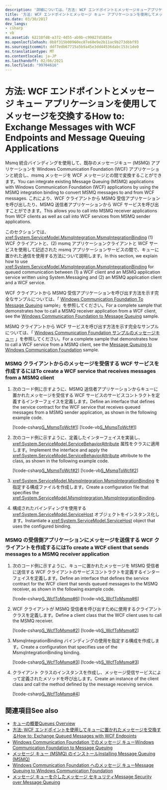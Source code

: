 ```yaml
---
description: '詳細については、「方法: WCF エンドポイントとメッセージキューアプリケーションを使用してメッセージを交換する」を参照してください。'
title: '方法: WCF エンドポイントとメッセージ キュー アプリケーションを使用してメッセージを交換する'
ms.date: 03/30/2017
dev_langs:
- csharp
- vb
ms.assetid: 62210fd8-a372-4d55-ab9b-c99827d1885e
ms.openlocfilehash: 0b8f315b00960ec87e68e9e2b11ac9b273dbbf93
ms.sourcegitcommit: ddf7edb67715a5b9a45e3dd44536dabc153c1de0
ms.translationtype: MT
ms.contentlocale: ja-JP
ms.lasthandoff: 02/06/2021
ms.locfileid: "99704616"
---
```

# <a name="how-to-exchange-messages-with-wcf-endpoints-and-message-queuing-applications"></a><span data-ttu-id="aa913-103">方法: WCF エンドポイントとメッセージ キュー アプリケーションを使用してメッセージを交換する</span><span class="sxs-lookup"><span data-stu-id="aa913-103">How to: Exchange Messages with WCF Endpoints and Message Queuing Applications</span></span>

<span data-ttu-id="aa913-104">Msmq 統合バインディングを使用して、既存のメッセージキュー (MSMQ) アプリケーションを Windows Communication Foundation (WCF) アプリケーションと統合し、msmq メッセージを WCF メッセージとの間で変換することができます。</span><span class="sxs-lookup"><span data-stu-id="aa913-104">You can integrate existing Message Queuing (MSMQ) applications with Windows Communication Foundation (WCF) applications by using the MSMQ integration binding to convert MSMQ messages to and from WCF messages.</span></span> <span data-ttu-id="aa913-105">これにより、WCF クライアントから MSMQ 受信アプリケーションを呼び出したり、MSMQ 送信者アプリケーションから WCF サービスを呼び出すことができます。</span><span class="sxs-lookup"><span data-stu-id="aa913-105">This allows you to call into MSMQ receiver applications from WCF clients as well as call into WCF services from MSMQ sender applications.</span></span>  
  
 <span data-ttu-id="aa913-106">このセクションでは、 <xref:System.ServiceModel.MsmqIntegration.MsmqIntegrationBinding> (1) WCF クライアントと、(2) msmq アプリケーションクライアントと WCF サービスを使用して記述された msmq アプリケーションサービスの間で、キューに置かれた通信を使用する方法について説明します。</span><span class="sxs-lookup"><span data-stu-id="aa913-106">In this section, we explain how to use <xref:System.ServiceModel.MsmqIntegration.MsmqIntegrationBinding> for queued communication between (1) a WCF client and an MSMQ application service written using System.Messaging and (2) an MSMQ application client and a WCF service.</span></span>  
  
 <span data-ttu-id="aa913-107">WCF クライアントから MSMQ 受信アプリケーションを呼び出す方法を示す完全なサンプルについては、「 [Windows Communication Foundation To Message Queuing](../samples/wcf-to-message-queuing.md) sample」を参照してください。</span><span class="sxs-lookup"><span data-stu-id="aa913-107">For a complete sample that demonstrates how to call a MSMQ receiver application from a WCF client, see the [Windows Communication Foundation to Message Queuing](../samples/wcf-to-message-queuing.md) sample.</span></span>  
  
 <span data-ttu-id="aa913-108">MSMQ クライアントから WCF サービスを呼び出す方法を示す完全なサンプルについては、「 [Windows Communication Foundation サンプルのメッセージキュー](../samples/message-queuing-to-wcf.md) 」を参照してください。</span><span class="sxs-lookup"><span data-stu-id="aa913-108">For a complete sample that demonstrates how to call a WCF service from a MSMQ client, see the [Message Queuing to Windows Communication Foundation](../samples/message-queuing-to-wcf.md) sample.</span></span>  
  
### <a name="to-create-a-wcf-service-that-receives-messages-from-a-msmq-client"></a><span data-ttu-id="aa913-109">MSMQ クライアントからのメッセージを受信する WCF サービスを作成するには</span><span class="sxs-lookup"><span data-stu-id="aa913-109">To create a WCF service that receives messages from a MSMQ client</span></span>  
  
1. <span data-ttu-id="aa913-110">次のコード例に示すように、MSMQ 送信者アプリケーションからキューに置かれたメッセージを受信する WCF サービスのサービスコントラクトを定義するインターフェイスを定義します。</span><span class="sxs-lookup"><span data-stu-id="aa913-110">Define an interface that defines the service contract for the WCF service that receives queued messages from a MSMQ sender application, as shown in the following example code.</span></span>  
  
     [!code-csharp[S_MsmqToWcf#1](../../../../samples/snippets/csharp/VS_Snippets_CFX/s_msmqtowcf/cs/service.cs#1)]
     [!code-vb[S_MsmqToWcf#1](../../../../samples/snippets/visualbasic/VS_Snippets_CFX/s_msmqtowcf/vb/service.vb#1)]  
  
2. <span data-ttu-id="aa913-111">次のコード例に示すように、定義したインターフェイスを実装し、<xref:System.ServiceModel.ServiceBehaviorAttribute> 属性をクラスに適用します。</span><span class="sxs-lookup"><span data-stu-id="aa913-111">Implement the interface and apply the <xref:System.ServiceModel.ServiceBehaviorAttribute> attribute to the class, as shown in the following example code.</span></span>  
  
     [!code-csharp[S_MsmqToWcf#2](../../../../samples/snippets/csharp/VS_Snippets_CFX/s_msmqtowcf/cs/service.cs#2)]
     [!code-vb[S_MsmqToWcf#2](../../../../samples/snippets/visualbasic/VS_Snippets_CFX/s_msmqtowcf/vb/service.vb#2)]  
  
3. <span data-ttu-id="aa913-112"><xref:System.ServiceModel.MsmqIntegration.MsmqIntegrationBinding> を指定する構成ファイルを作成します。</span><span class="sxs-lookup"><span data-stu-id="aa913-112">Create a configuration file that specifies the <xref:System.ServiceModel.MsmqIntegration.MsmqIntegrationBinding>.</span></span>  

4. <span data-ttu-id="aa913-113">構成されたバインディングを使用する <xref:System.ServiceModel.ServiceHost> オブジェクトをインスタンス化します。</span><span class="sxs-lookup"><span data-stu-id="aa913-113">Instantiate a <xref:System.ServiceModel.ServiceHost> object that uses the configured binding.</span></span>  

### <a name="to-create-a-wcf-client-that-sends-messages-to-a-msmq-receiver-application"></a><span data-ttu-id="aa913-114">MSMQ の受信側アプリケーションにメッセージを送信する WCF クライアントを作成するには</span><span class="sxs-lookup"><span data-stu-id="aa913-114">To create a WCF client that sends messages to a MSMQ receiver application</span></span>  
  
1. <span data-ttu-id="aa913-115">次のコード例に示すように、キューに置かれたメッセージを MSMQ 受信者に送信する WCF クライアントのサービスコントラクトを定義するインターフェイスを定義します。</span><span class="sxs-lookup"><span data-stu-id="aa913-115">Define an interface that defines the service contract for the WCF client that sends queued messages to the MSMQ receiver, as shown in the following example code.</span></span>  
  
     [!code-csharp[S_WcfToMsmq#6](../../../../samples/snippets/csharp/VS_Snippets_CFX/s_wcftomsmq/cs/proxy.cs#6)]
     [!code-vb[S_WcfToMsmq#6](../../../../samples/snippets/visualbasic/VS_Snippets_CFX/s_wcftomsmq/vb/proxy.vb#6)]  
  
2. <span data-ttu-id="aa913-116">WCF クライアントが MSMQ 受信者を呼び出すために使用するクライアントクラスを定義します。</span><span class="sxs-lookup"><span data-stu-id="aa913-116">Define a client class that the WCF client uses to call the MSMQ receiver.</span></span>  
  
     [!code-csharp[S_WcfToMsmq#2](../../../../samples/snippets/csharp/VS_Snippets_CFX/s_wcftomsmq/cs/snippets.cs#2)]
     [!code-vb[S_WcfToMsmq#2](../../../../samples/snippets/visualbasic/VS_Snippets_CFX/s_wcftomsmq/vb/snippets.vb#2)]  
  
3. <span data-ttu-id="aa913-117">MsmqIntegrationBinding バインディングの使用を指定する構成を作成します。</span><span class="sxs-lookup"><span data-stu-id="aa913-117">Create a configuration that specifies use of the MsmqIntegrationBinding binding.</span></span>  
  
     [!code-csharp[S_WcfToMsmq#3](../../../../samples/snippets/csharp/VS_Snippets_CFX/s_wcftomsmq/cs/snippets.cs#3)]
     [!code-vb[S_WcfToMsmq#3](../../../../samples/snippets/visualbasic/VS_Snippets_CFX/s_wcftomsmq/vb/snippets.vb#3)]  
  
4. <span data-ttu-id="aa913-118">クライアント クラスのインスタンスを作成し、メッセージ受信サービスによって定義されたメソッドを呼び出します。</span><span class="sxs-lookup"><span data-stu-id="aa913-118">Create an instance of the client class and call the method defined by the message receiving service.</span></span>  
  
     [!code-csharp[S_WcfToMsmq#4](../../../../samples/snippets/csharp/VS_Snippets_CFX/s_wcftomsmq/cs/client.cs#4)]  
  
## <a name="see-also"></a><span data-ttu-id="aa913-119">関連項目</span><span class="sxs-lookup"><span data-stu-id="aa913-119">See also</span></span>

- [<span data-ttu-id="aa913-120">キューの概要</span><span class="sxs-lookup"><span data-stu-id="aa913-120">Queues Overview</span></span>](queues-overview.md)
- [<span data-ttu-id="aa913-121">方法: WCF エンドポイントを使用してキューに置かれたメッセージを交換する</span><span class="sxs-lookup"><span data-stu-id="aa913-121">How to: Exchange Queued Messages with WCF Endpoints</span></span>](how-to-exchange-queued-messages-with-wcf-endpoints.md)
- [<span data-ttu-id="aa913-122">Windows Communication Foundation でのメッセージ キュー</span><span class="sxs-lookup"><span data-stu-id="aa913-122">Windows Communication Foundation to Message Queuing</span></span>](../samples/wcf-to-message-queuing.md)
- [<span data-ttu-id="aa913-123">メッセージ キュー (MSMQ) のインストール</span><span class="sxs-lookup"><span data-stu-id="aa913-123">Installing Message Queuing (MSMQ)</span></span>](../samples/installing-message-queuing-msmq.md)
- [<span data-ttu-id="aa913-124">Windows Communication Foundation へのメッセージ キュー</span><span class="sxs-lookup"><span data-stu-id="aa913-124">Message Queuing to Windows Communication Foundation</span></span>](../samples/message-queuing-to-wcf.md)
- [<span data-ttu-id="aa913-125">メッセージ キューを介したメッセージ セキュリティ</span><span class="sxs-lookup"><span data-stu-id="aa913-125">Message Security over Message Queuing</span></span>](../samples/message-security-over-message-queuing.md)
